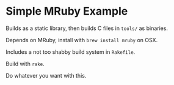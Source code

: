 # Simple MRuby Example

Builds as a static library, then builds C files in `tools/` as binaries.

Depends on MRuby, install with `brew install mruby` on OSX.

Includes a not too shabby build system in `Rakefile`.

Build with `rake`.

Do whatever you want with this.